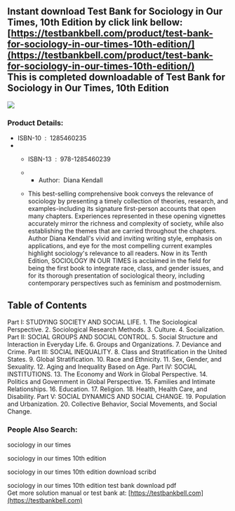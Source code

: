 Instant download **Test Bank for Sociology in Our Times, 10th Edition** by click link bellow:  
[https://testbankbell.com/product/test-bank-for-sociology-in-our-times-10th-edition/](https://testbankbell.com/product/test-bank-for-sociology-in-our-times-10th-edition/)  
This is completed downloadable of Test Bank for Sociology in Our Times, 10th Edition
------------------------------------------------------------------------------------


![](https://testbankbell.com/wp-content/uploads/2023/05/Test-Bank-for-Sociology-in-Our-Times-10th-Edition-228x228-1.jpg)
### Product Details:


* ISBN-10 ‏ : ‎ 1285460235
* * ISBN-13 ‏ : ‎ 978-1285460239
  * * Author:  Diana Kendall
   
  * This best-selling comprehensive book conveys the relevance of sociology by presenting a timely collection of theories, research, and examples-including its signature first-person accounts that open many chapters. Experiences represented in these opening vignettes accurately mirror the richness and complexity of society, while also establishing the themes that are carried throughout the chapters. Author Diana Kendall's vivid and inviting writing style, emphasis on applications, and eye for the most compelling current examples highlight sociology's relevance to all readers. Now in its Tenth Edition, SOCIOLOGY IN OUR TIMES is acclaimed in the field for being the first book to integrate race, class, and gender issues, and for its thorough presentation of sociological theory, including contemporary perspectives such as feminism and postmodernism.
 



Table of Contents
-----------------


Part I: STUDYING SOCIETY AND SOCIAL LIFE. 1. The Sociological Perspective. 2. Sociological Research Methods. 3. Culture. 4. Socialization. Part II: SOCIAL GROUPS AND SOCIAL CONTROL. 5. Social Structure and Interaction in Everyday Life. 6. Groups and Organizations. 7. Deviance and Crime. Part III: SOCIAL INEQUALITY. 8. Class and Stratification in the United States. 9. Global Stratification. 10. Race and Ethnicity. 11. Sex, Gender, and Sexuality. 12. Aging and Inequality Based on Age. Part IV: SOCIAL INSTITUTIONS. 13. The Economy and Work in Global Perspective. 14. Politics and Government in Global Perspective. 15. Families and Intimate Relationships. 16. Education. 17. Religion. 18. Health, Health Care, and Disability. Part V: SOCIAL DYNAMICS AND SOCIAL CHANGE. 19. Population and Urbanization. 20. Collective Behavior, Social Movements, and Social Change.




 ### People Also Search:


 sociology in our times

 sociology in our times 10th edition

 sociology in our times 10th edition download scribd

 sociology in our times 10th edition test bank download pdf  
  Get more solution manual or test bank at: [https://testbankbell.com](https://testbankbell.com)
